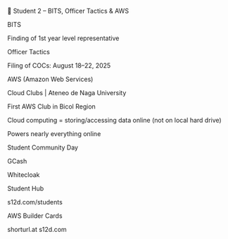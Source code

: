 👤 Student 2 – BITS, Officer Tactics & AWS

BITS

Finding of 1st year level representative

Officer Tactics

Filing of COCs: August 18–22, 2025

AWS (Amazon Web Services)

Cloud Clubs | Ateneo de Naga University

First AWS Club in Bicol Region

Cloud computing = storing/accessing data online (not on local hard drive)

Powers nearly everything online

Student Community Day

GCash

Whitecloak

Student Hub

s12d.com/students

AWS Builder Cards

shorturl.at
s12d.com